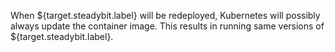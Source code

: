 When ${target.steadybit.label} will be redeployed, Kubernetes will possibly always update the container image. This results in running same versions of ${target.steadybit.label}.
